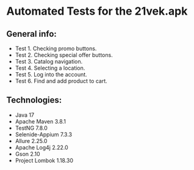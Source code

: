 # Automated Tests for the 21vek.apk

## General info:

* Test 1. Checking promo buttons.
* Test 2. Checking special offer buttons.
* Test 3. Catalog navigation.
* Test 4. Selecting a location.
* Test 5. Log into the account.
* Test 6. Find and add product to cart.

## Technologies:

* Java 17
* Apache Maven 3.8.1
* TestNG 7.8.0
* Selenide-Appium 7.3.3
* Allure 2.25.0
* Apache Log4j 2.22.0
* Gson 2.10
* Project Lombok 1.18.30

